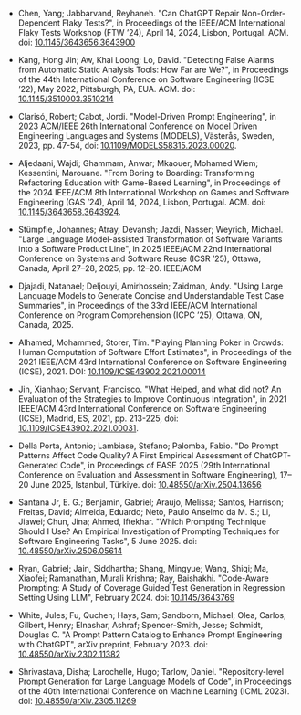 * Chen, Yang; Jabbarvand, Reyhaneh. "Can ChatGPT Repair Non-Order-Dependent Flaky Tests?", in Proceedings of the IEEE/ACM International Flaky Tests Workshop (FTW ’24), April 14, 2024, Lisbon, Portugal. ACM. doi: [10.1145/3643656.3643900](https://doi.org/10.1145/3643656.3643900)

* Kang, Hong Jin; Aw, Khai Loong; Lo, David. "Detecting False Alarms from Automatic Static Analysis Tools: How Far are We?", in Proceedings of the 44th International Conference on Software Engineering (ICSE ’22), May 2022, Pittsburgh, PA, EUA. ACM. doi: [10.1145/3510003.3510214](https://dl.acm.org/doi/abs/10.1145/3510003.3510214)

* Clarisó, Robert; Cabot, Jordi. "Model-Driven Prompt Engineering", in 2023 ACM/IEEE 26th International Conference on Model Driven Engineering Languages and Systems (MODELS), Västerås, Sweden, 2023, pp. 47-54, doi: [10.1109/MODELS58315.2023.00020](https://doi.ieeecomputersociety.org/10.1109/MODELS58315.2023.00020).

* Aljedaani, Wajdi; Ghammam, Anwar; Mkaouer, Mohamed Wiem; Kessentini, Marouane. "From Boring to Boarding: Transforming Refactoring Education with Game-Based Learning", in Proceedings of the 2024 IEEE/ACM 8th International Workshop on Games and Software Engineering (GAS ’24), April 14, 2024, Lisbon, Portugal. ACM. doi: [10.1145/3643658.3643924](https://doi.org/10.1145/3643658.3643924).

* Stümpfle, Johannes; Atray, Devansh; Jazdi, Nasser; Weyrich, Michael. "Large Language Model-assisted Transformation of Software Variants into a Software Product Line", in 2025 IEEE/ACM 22nd International Conference on Systems and Software Reuse (ICSR ’25), Ottawa, Canada, April 27–28, 2025, pp. 12–20. IEEE/ACM

* Djajadi, Natanael; Deljouyi, Amirhossein; Zaidman, Andy. "Using Large Language Models to Generate Concise and Understandable Test Case Summaries", in Proceedings of the 33rd IEEE/ACM International Conference on Program Comprehension (ICPC ’25), Ottawa, ON, Canada, 2025.

* Alhamed, Mohammed; Storer, Tim. "Playing Planning Poker in Crowds: Human Computation of Software Effort Estimates", in Proceedings of the 2021 IEEE/ACM 43rd International Conference on Software Engineering (ICSE), 2021. DOI: [10.1109/ICSE43902.2021.00014](https://doi.org/10.1109/ICSE43902.2021.00014)

* Jin, Xianhao; Servant, Francisco. "What Helped, and what did not? An Evaluation of the Strategies to Improve Continuous Integration", in 2021 IEEE/ACM 43rd International Conference on Software Engineering (ICSE), Madrid, ES, 2021, pp. 213-225, doi: [10.1109/ICSE43902.2021.00031](https://ieeexplore.ieee.org/document/9401965).

* Della Porta, Antonio; Lambiase, Stefano; Palomba, Fabio. "Do Prompt Patterns Affect Code Quality? A First Empirical Assessment of ChatGPT-Generated Code", in Proceedings of EASE 2025 (29th International Conference on Evaluation and Assessment in Software Engineering), 17–20 June 2025, Istanbul, Türkiye. doi: [10.48550/arXiv.2504.13656](https://doi.org/10.48550/arXiv.2504.13656)

* Santana Jr, E. G.; Benjamin, Gabriel; Araujo, Melissa; Santos, Harrison; Freitas, David; Almeida, Eduardo; Neto, Paulo Anselmo da M. S.; Li, Jiawei; Chun, Jina; Ahmed, Iftekhar. "Which Prompting Technique Should I Use? An Empirical Investigation of Prompting Techniques for Software Engineering Tasks", 5 June 2025. doi: [10.48550/arXiv.2506.05614](https://doi.org/10.48550/arXiv.2506.05614)

* Ryan, Gabriel; Jain, Siddhartha; Shang, Mingyue; Wang, Shiqi; Ma, Xiaofei; Ramanathan, Murali Krishna; Ray, Baishakhi. "Code-Aware Prompting: A Study of Coverage Guided Test Generation in Regression Setting Using LLM", February 2024. doi: [10.1145/3643769](https://doi.org/10.1145/3643769)

* White, Jules; Fu, Quchen; Hays, Sam; Sandborn, Michael; Olea, Carlos; Gilbert, Henry; Elnashar, Ashraf; Spencer-Smith, Jesse; Schmidt, Douglas C. "A Prompt Pattern Catalog to Enhance Prompt Engineering with ChatGPT", arXiv preprint, February 2023. doi: [10.48550/arXiv.2302.11382](https://doi.org/10.48550/arXiv.2302.11382)

* Shrivastava, Disha; Larochelle, Hugo; Tarlow, Daniel. "Repository-level Prompt Generation for Large Language Models of Code", in Proceedings of the 40th International Conference on Machine Learning (ICML 2023). doi: [10.48550/arXiv.2305.11269](https://doi.org/10.48550/arXiv.2305.11269)
